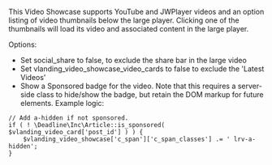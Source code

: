 This Video Showcase supports YouTube and JWPlayer videos and an option listing of video thumbnails below the large player. Clicking one of the thumbnails will load its video and associated content in the large player.

Options:
- Set social_share to false, to exclude the share bar in the large video
- Set vlanding_video_showcase_video_cards to false to exclude the 'Latest Videos'
- Show a Sponsored badge for the video. Note that this requires a server-side class to hide/show the badge, but retain the DOM markup for future elements. Example logic:
```
// Add a-hidden if not sponsored.
if ( ! \Deadline\Inc\Article::is_sponsored( $vlanding_video_card['post_id'] ) ) {
	$vlanding_video_showcase['c_span']['c_span_classes'] .= ' lrv-a-hidden';
}
```